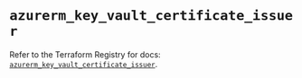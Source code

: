 # `azurerm_key_vault_certificate_issuer`

Refer to the Terraform Registry for docs: [`azurerm_key_vault_certificate_issuer`](https://registry.terraform.io/providers/hashicorp/azurerm/4.42.0/docs/resources/key_vault_certificate_issuer).
